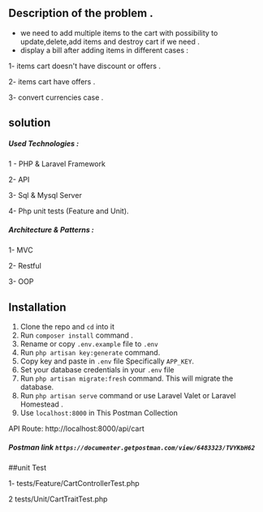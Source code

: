 
## Description of the problem .

- we need to  add multiple items to the cart with possibility to update,delete,add items and destroy cart if we need .
- display a bill after adding items in different cases :

1- items cart doesn't have discount or offers .

2- items cart have  offers .

 3- convert currencies case .

## solution


##### Used Technologies :
1 - PHP & Laravel Framework

2- API

3- Sql & Mysql Server

4- Php unit tests (Feature and Unit).
##### Architecture & Patterns :
1- MVC

2- Restful

3- OOP

## Installation

1. Clone the repo and `cd` into it
2. Run `composer install` command .
1. Rename or copy `.env.example` file to `.env`
1. Run `php artisan key:generate` command.
1. Copy key and paste in `.env` file Specifically `APP_KEY`.
1. Set your database credentials in your `.env` file
1. Run `php artisan migrate:fresh` command. This will migrate the database.
1. Run `php artisan serve` command or use Laravel Valet or Laravel Homestead .
1. Use `localhost:8000` in This Postman Collection

API Route: http://localhost:8000/api/cart
##### Postman link `https://documenter.getpostman.com/view/6483323/TVYKbH62` 
##unit Test

1- tests/Feature/CartControllerTest.php

2  tests/Unit/CartTraitTest.php
